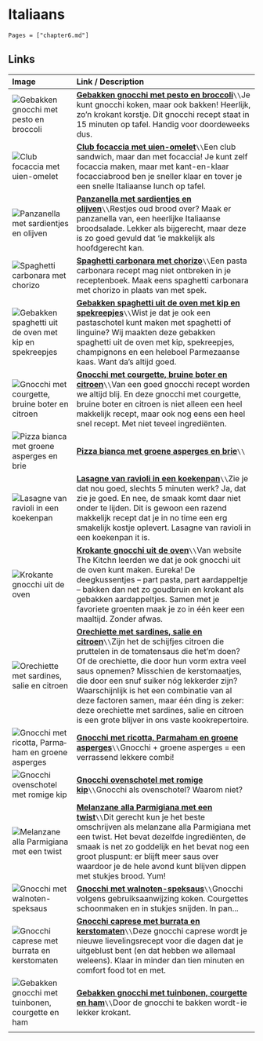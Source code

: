 # Italiaans

```@contents
Pages = ["chapter6.md"]
```

## Links

| Image| Link / Description |
| :--- | :--- |
| ![Gebakken gnocchi met pesto en broccoli](https://www.boodschappen.nl/app/uploads/recipe_images/4by3_header/gebakken-gnocchi-met-pesto-en-broccoli.jpg) | **[Gebakken gnocchi met pesto en broccoli](https://www.boodschappen.nl/recept/gebakken-gnocchi-met-pesto-en-broccoli/)**``\\``Je kunt gnocchi koken, maar ook bakken! Heerlijk, zo’n krokant korstje. Dit gnocchi recept staat in 15 minuten op tafel. Handig voor doordeweeks dus. |
| ![Club focaccia met uien-omelet](https://www.boodschappen.nl/app/uploads/recipe_images/4by3_header/club-focaccia-met-uien-omelet.jpg) | **[Club focaccia met uien-omelet](https://www.boodschappen.nl/recept/club-focaccia-met-uien-omelet/)**``\\``Een club sandwich, maar dan met focaccia! Je kunt zelf focaccia maken, maar met kant-en-klaar focacciabrood ben je sneller klaar en tover je een snelle Italiaanse lunch op tafel. |
| ![Panzanella met sardientjes en olijven](https://www.boodschappen.nl/app/uploads/recipe_images/4by3_header/panzanella-met-sardientjes-en-olijven.jpg) | **[Panzanella met sardientjes en olijven](https://www.boodschappen.nl/recept/panzanella-met-sardientjes-en-olijven/)**``\\``Restjes oud brood over? Maak er panzanella van, een heerlijke Italiaanse broodsalade. Lekker als bijgerecht, maar deze is zo goed gevuld dat ‘ie makkelijk als hoofdgerecht kan. |
| ![Spaghetti carbonara met chorizo](https://www.boodschappen.nl/app/uploads/recipe_images/4by3_header/spaghetti-carbonara-met-chorizo.jpg) | **[Spaghetti carbonara met chorizo](https://www.boodschappen.nl/recept/spaghetti-carbonara-met-chorizo/)**``\\``Een pasta carbonara recept mag niet ontbreken in je receptenboek. Maak eens spaghetti carbonara met chorizo in plaats van met spek. |
| ![Gebakken spaghetti uit de oven met kip en spekreepjes](https://img.culy.nl/images/nDumEoDb3mRtlABUXNCyoV-BpYc=/860x303/filters:quality(80):format(jpeg):background_color(fff)/https%3A%2F%2Fwww.culy.nl%2Fwp-content%2Fuploads%2F2017%2F11%2F1_gebakken_spaghetti_uit_de_oven.jpg) | **[Gebakken spaghetti uit de oven met kip en spekreepjes](https://www.culy.nl/recepten/gebakken-spaghetti-kip/)**``\\``Wist je dat je ook een pastaschotel kunt maken met spaghetti of linguine? Wij maakten deze gebakken spaghetti uit de oven met kip, spekreepjes, champignons en een heleboel Parmezaanse kaas. Want da’s altijd goed. |
| ![Gnocchi met courgette, bruine boter en citroen](https://img.culy.nl/images/MqRiNVZVIQPLEW3_Cd8cX6U-6Ak=/860x303/filters:quality(80):format(jpeg):background_color(fff)/https%3A%2F%2Fwww.culy.nl%2Fwp-content%2Fuploads%2F2019%2F02%2F5_gnocchi-met-courgette.jpg) | **[Gnocchi met courgette, bruine boter en citroen](https://www.culy.nl/recepten/gnocchi-met-courgette/)**``\\``Van een goed gnocchi recept worden we altijd blij. En deze gnocchi met courgette, bruine boter en citroen is niet alleen een heel makkelijk recept, maar ook nog eens een heel snel recept. Met niet teveel ingrediënten.|
| ![Pizza bianca met groene asperges en brie](https:\/\/www.foodiesmagazine.nl\/app\/uploads\/2021\/04\/20210219-gerechten-Foodies-12-819x1024.jpg) | **[Pizza bianca met groene asperges en brie](https://www.foodiesmagazine.nl/recepten/pizza-bianca-met-groene-asperges-en-brie/)**``\\``|
| ![Lasagne van ravioli in een koekenpan](https://img.culy.nl/images/TtLzoK5YdGlCdHbEvJw7A8_F8yc=/860x303/smart/filters:quality(80):format(jpeg):background_color(fff)/https%3A%2F%2Fwww.culy.nl%2Fwp-content%2Fuploads%2F2021%2F04%2FDSC07847.jpg) | **[Lasagne van ravioli in een koekenpan](https://www.culy.nl/recepten/lasagne-van-ravioli-in-een-koekenpan/)**``\\``Zie je dat nou goed, slechts 5 minuten werk? Ja, dat zie je goed. En nee, de smaak komt daar niet onder te lijden. Dit is gewoon een razend makkelijk recept dat je in no time een erg smakelijk kostje oplevert. Lasagne van ravioli in een koekenpan it is.|
| ![Krokante gnocchi uit de oven](https://img.culy.nl/images/8PMWLdG6R1y03vlzCfekjKLtn7w=/860x303/smart/filters:quality(80):format(jpeg):background_color(fff)/https%3A%2F%2Fwww.culy.nl%2Fwp-content%2Fuploads%2F2017%2F09%2F1_gnocchi_uit_de_oven.jpg) | **[Krokante gnocchi uit de oven](https://www.culy.nl/recepten/culy-homemade-krokante-gnocchi-uit-de-oven/)**``\\``Van website The Kitchn leerden we dat je ook gnocchi uit de oven kunt maken. Eureka! De deegkussentjes – part pasta, part aardappeltje – bakken dan net zo goudbruin en krokant als gebakken aardappeltjes. Samen met je favoriete groenten maak je zo in één keer een maaltijd. Zonder afwas. |
| ![Orechiette met sardines, salie en citroen](https://img.culy.nl/images/_2VLjplPoNOISqmYgHFFM7Y2YCM=/860x303/filters:quality(80):format(jpeg):background_color(fff)/https%3A%2F%2Fwww.culy.nl%2Fwp-content%2Fuploads%2F2020%2F08%2FOrecchiette-pasta-recept.jpeg) | **[Orechiette met sardines, salie en citroen](https://www.culy.nl/recepten/orechiette-pasta-recept/)**``\\``Zijn het de schijfjes citroen die pruttelen in de tomatensaus die het’m doen? Of de orechiette, die door hun vorm extra veel saus opnemen? Misschien de kerstomaatjes, die door een snuf suiker nóg lekkerder zijn? Waarschijnlijk is het een combinatie van al deze factoren samen, maar één ding is zeker: deze orechiette met sardines, salie en citroen is een grote blijver in ons vaste kookrepertoire. |
| ![Gnoc­chi met ri­cot­ta, Par­ma­ham en groe­ne as­per­ges](https://static.ah.nl/static/recepten/img_RAM_PRD135720_445x297_JPG.jpg) | **[Gnoc­chi met ri­cot­ta, Par­ma­ham en groe­ne as­per­ges](https://www.ah.nl/allerhande/recept/R-R1194019/gnocchi-met-ricotta-parmaham-en-groene-asperges)**``\\``Gnocchi + groene asperges = een verrassend lekkere combi! |
| ![Gnoc­chi oven­scho­tel met ro­mi­ge kip](https://static.ah.nl/static/recepten/img_RAM_PRD122160_445x297_JPG.jpg) | **[Gnoc­chi oven­scho­tel met ro­mi­ge kip](https://www.ah.nl/allerhande/recept/R-R1192683/gnocchischotel-met-romige-kip-advertorial)**``\\``Gnocchi als ovenschotel? Waarom niet? |
| ![Melanzane alla Parmigiana met een twist](https://img.culy.nl/images/Oa-eeYS7NX9Gsmt6d9J4OcQrrb8=/768x271/smart/filters:format(jpeg):quality(80)/https%3A%2F%2Fwww.culy.nl%2Fwp-content%2Fuploads%2F2015%2F06%2FMelanzane0003.jpg) | **[Melanzane alla Parmigiana met een twist](https://www.culy.nl/recepten/culy-homemade-melanzane-alla-parmigiana-met-een-twist/)**``\\``Dit gerecht kun je het beste omschrijven als melanzane alla Parmigiana met een twist. Het bevat dezelfde ingrediënten, de smaak is net zo goddelijk en het bevat nog een groot pluspunt: er blijft meer saus over waardoor je de hele avond kunt blijven dippen met stukjes brood. Yum!  |
| ![Gnoc­chi met wal­no­ten-spek­saus](https://static.ah.nl/static/recepten/img_013368_445x297_JPG.jpg) | **[Gnoc­chi met wal­no­ten-spek­saus](https://www.ah.nl/allerhande/recept/R-R414252/gnocchi-met-walnoten-speksaus)**``\\``Gnocchi volgens gebruiksaanwijzing koken. Courgettes schoonmaken en in stukjes snijden. In pan...   |
| ![Gnocchi caprese met burrata en kerstomaten](https://img.culy.nl/images/zHBQokYQ00ZaGzS87sDz1iAXmhs=/768x271/smart/filters:format(jpeg):quality(80)/https%3A%2F%2Fwww.culy.nl%2Fwp-content%2Fuploads%2F2017%2F06%2F2_gnocchi_caprese.jpg)                                              | **[Gnocchi caprese met burrata en kerstomaten](https://www.culy.nl/recepten/gnocchi-caprese-burrata/)**``\\``Deze gnocchi caprese wordt je nieuwe lievelingsrecept voor die dagen dat je uitgeblust bent (en dat hebben we allemaal weleens). Klaar in minder dan tien minuten en comfort food tot en met.  |
| ![Ge­bak­ken gnoc­chi met tuin­bo­nen, cour­get­te en ham](https://static.ah.nl/static/recepten/img_RAM_PRD137105_445x297_JPG.jpg) | **[Ge­bak­ken gnoc­chi met tuin­bo­nen, cour­get­te en ham](https://www.ah.nl/allerhande/recept/R-R1188969/gebakken-gnocchi-met-courgette-tuinbonen-en-ham)**``\\``Door de gnocchi te bakken wordt-ie lekker krokant.  |
||
